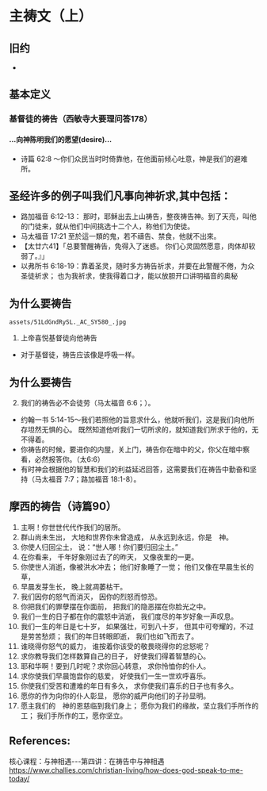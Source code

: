 # 主祷文（上）

## 旧约
- 

## 基本定义
### 基督徒的祷告（西敏寺大要理问答178）
#### ...向神陈明我们的愿望(desire)...
- 诗篇 62:8 ～你们众民当时时倚靠他，在他面前倾心吐意，神是我们的避难所。

## 圣经许多的例子叫我们凡事向神祈求,其中包括：
- 路加福音 6:12-13：  那时，耶稣出去上山祷告，整夜祷告神。到了天亮，叫他的门徒来，就从他们中间挑选十二个人，称他们为使徒。 
- 马太福音 17:21 至於這一類的鬼，若不禱告、禁食，他就不出來。
- 【太廿六41】「总要警醒祷告，免得入了迷惑。 你们心灵固然愿意，肉体却软弱了。』」
- 以弗所书 6:18-19：靠着圣灵，随时多方祷告祈求，并要在此警醒不倦，为众圣徒祈求； 也为我祈求，使我得着口才，能以放胆开口讲明福音的奥秘

## 为什么要祷告
`assets/51LdGndRySL._AC_SY580_.jpg`
1. 上帝喜悦基督徒向他祷告
- 对于基督徒，祷告应该像是呼吸一样。

## 为什么要祷告
2. 我们的祷告必不会徒劳（马太福音 6:6；）。
- 约翰一书 5:14-15～我们若照他的旨意求什么，他就听我们，这是我们向他所存坦然无惧的心。 既然知道他听我们一切所求的，就知道我们所求于他的，无不得着。
- 你祷告的时候，要进你的内屋，关上门，祷告你在暗中的父，你父在暗中察看，必然报答你。（太6:6）
- 有时神会根据他的智慧和我们的利益延迟回答，这需要我们在祷告中勤奋和坚持（马太福音 7:7；路加福音 18:1-8）。

## 摩西的祷告（诗篇90）
1. 主啊！你世世代代作我们的居所。
2. 群山尚未生出，
大地和世界你未曾造成，
从永远到永远，你是　神。
3. 你使人归回尘土，
说：“世人哪！你们要归回尘土。”
4. 在你看来，
千年好象刚过去了的昨天，
又像夜里的一更。
5. 你使世人消逝，像被洪水冲去；
他们好象睡了一觉；
他们又像在早晨生长的草，
6. 早晨发芽生长，
晚上就凋萎枯干。
7. 我们因你的怒气而消灭，
因你的烈怒而惊恐。
8. 你把我们的罪孽摆在你面前，
把我们的隐恶摆在你脸光之中。
9. 我们一生的日子都在你的震怒中消逝，
我们度尽的年岁好象一声叹息。
10. 我们一生的年日是七十岁，
如果强壮，可到八十岁，
但其中可夸耀的，不过是劳苦愁烦；
我们的年日转眼即逝，
我们也如飞而去了。
11. 谁晓得你怒气的威力，
谁按着你该受的敬畏晓得你的忿怒呢？
12. 求你教导我们怎样数算自己的日子，
好使我们得着智慧的心。
13. 耶和华啊！要到几时呢？求你回心转意，
求你怜恤你的仆人。
14. 求你使我们早晨饱尝你的慈爱，
好使我们一生一世欢呼喜乐。
15. 你使我们受苦和遭难的年日有多久，
求你使我们喜乐的日子也有多久。
16. 愿你的作为向你的仆人彰显，
愿你的威严向他们的子孙显明。
17. 愿主我们的　神的恩慈临到我们身上；
愿你为我们的缘故，坚立我们手所作的工；
我们手所作的工，愿你坚立。

## References:
核心课程：与神相遇---第四讲：在祷告中与神相遇
https://www.challies.com/christian-living/how-does-god-speak-to-me-today/